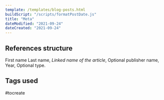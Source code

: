 ```yaml
---
template: /templates/blog-posts.html
buildScript: "/scripts/formatPostDate.js"
title: "Meta"
dateModified: "2021-09-24"
dateCreated: "2021-09-24"
---
```


## References structure

First name Last name, _Linked name of the article_, Optional publisher name, Year, Optional type.

## Tags used

#tocreate
